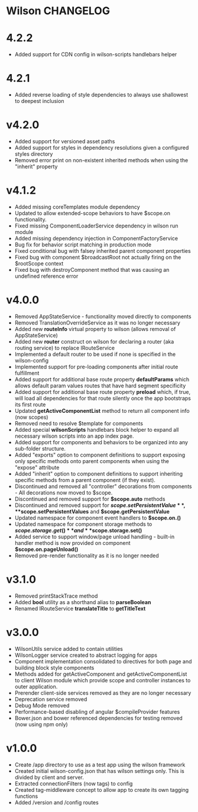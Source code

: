# Wilson CHANGELOG

# 4.2.2
- Added support for CDN config in wilson-scripts handlebars helper

# 4.2.1
- Added reverse loading of style dependencies to always use shallowest to deepest inclusion

# v4.2.0
- Added support for versioned asset paths
- Added support for styles in dependency resolutions given a configured styles directory
- Removed error print on non-existent inherited methods when using the "inherit" property

# v4.1.2
- Added missing coreTemplates module dependency
- Updated to allow extended-scope behaviors to have $scope.on functionality.
- Fixed missing ComponentLoaderService dependency in wilson run module
- Added missing dependency injection in ComponentFactoryService
- Bug fix for behavior script matching in production mode
- Fixed conditional bug with falsey inherited parent component properties
- Fixed bug with component $broadcastRoot not actually firing on the $rootScope context
- Fixed bug with destroyComponent method that was causing an undefined reference error

# v4.0.0
- Removed AppStateService - functionality moved directly to components
- Removed TranslationOverrideService as it was no longer necessary
- Added new **routeInfo** virtual property to wilson (allows removal of AppStateService)
- Added new **router** construct on wilson for declaring a router (aka routing service) to replace IRouteService
- Implemented a default router to be used if none is specified in the wilson-config
- Implemented support for pre-loading components after initial route fulfillment
- Added support for additional base route property **defaultParams** which allows default param values routes that have hard segment specificity
- Added support for additional base route property **preload** which, if true, will load all dependencies for that route silently once the app bootstraps its first route
- Updated **getActiveComponentList** method to return all component info (now scopes)
- Removed need to resolve $template for components
- Added special **wilsonScripts** handlebars block helper to expand all necessary wilson scripts into an app index page.
- Added support for components and behaviors to be organized into any sub-folder structure.
- Added "exports" option to component definitions to support exposing only specific methods onto parent components when using the "expose" attribute
- Added "inherit" option to component definitions to support inheriting specific methods from a parent component (if they exist).
- Discontinued and removed all "controller" decorations from components - All decorations now moved to $scope.
- Discontinued and removed support for **$scope.auto** methods
- Discontinued and removed support for **$scope.setPersistentValue**, **$scope.setPersistentValues** and **$scope.getPersistentValue**
- Updated namespace for component event handlers to **$scope.on.<handlerMethod>()**
- Updated namespace for component storage methods to **$scope.storage.get()** and **$scope.storage.set()**
- Added service to support window/page unload handling - built-in handler method is now provided on component **$scope.on.pageUnload()**
- Removed pre-render functionality as it is no longer needed

# v3.1.0
- Removed printStackTrace method
- Added **bool** utility as a shorthand alias to **parseBoolean**   
- Renamed IRouteService **translateTitle** to **getTitleText**

# v3.0.0
- WilsonUtils service added to contain utilities
- WilsonLogger service created to abstract logging for apps
- Component implementation consolidated to directives for both page and building block style components
- Methods added for getActiveComponent and getActiveComponentList to client Wilson module which provide scope and
controller instances to outer application.
- Prerender client-side services removed as they are no longer necessary
- Deprecation service removed
- Debug Mode removed
- Performance-based disabling of angular $compileProvider features
- Bower.json and bower referenced dependencies for testing removed (now using npm only)

# v1.0.0
- Create /app directory to use as a test app using the wilson framework
- Created initial wilson-config.json that has wilson settings only. This is divided by client and server.
- Extracted connectionFilters (now tags) to config
- Created tag-middleware concept to allow app to create its own tagging functions
- Added /version and /config routes